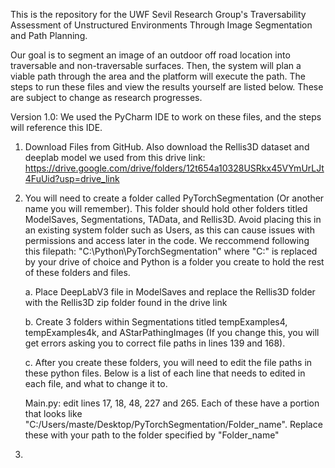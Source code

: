 This is the repository for the UWF Sevil Research Group's Traversability Assessment of Unstructured Environments Through Image Segmentation and Path Planning. 

Our goal is to segment an image of an outdoor off road location into traversable and non-traversable surfaces. Then, the system will plan a viable path through the area and the platform will execute the path.
The steps to run these files and view the results yourself are listed below. These are subject to change as research progresses.

Version 1.0: 
We used the PyCharm IDE to work on these files, and the steps will reference this IDE.

1. Download Files from GitHub. Also download the Rellis3D dataset and deeplab model we used from this drive link:
   https://drive.google.com/drive/folders/12t654a10328USRkx45VYmUrLJt4FuUid?usp=drive_link 

2. You will need to create a folder called PyTorchSegmentation (Or another name you will remember). This folder should hold other folders titled ModelSaves, Segmentations, TAData, and Rellis3D. Avoid placing this in an existing system folder such as Users, as this can cause issues with permissions and access later in the code. We reccommend following this filepath: "C:\Python\PyTorchSegmentation\" where "C:" is replaced by your drive of choice and Python is a folder you create to hold the rest of these folders and files. 

   a. Place DeepLabV3 file in ModelSaves and replace the Rellis3D folder with the Rellis3D zip folder found in the drive link

   b. Create 3 folders within Segmentations titled tempExamples4, tempExamples4k, and AStarPathingImages (If you change this, you will get errors asking you to correct file paths in lines 139 and 168).

   c. After you create these folders, you will need to edit the file paths in these python files. Below is a list of each line that needs to edited in each file, and what to change it to.

   Main.py: edit lines 17, 18, 48, 227 and 265. Each of these have a portion that looks like "C:/Users/maste/Desktop/PyTorchSegmentation/Folder_name". Replace these with your path to the folder specified by "Folder_name"

3. 
     


